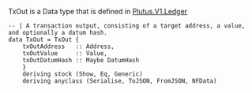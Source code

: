 
TxOut is a Data type that is defined in [Plutus.V1.Ledger](https://github.com/input-output-hk/plutus/blob/master/plutus-ledger-api/src/Plutus/V1/Ledger/Tx.hs)
```
-- | A transaction output, consisting of a target address, a value, and optionally a datum hash.
data TxOut = TxOut {
    txOutAddress   :: Address,
    txOutValue     :: Value,
    txOutDatumHash :: Maybe DatumHash
    }
    deriving stock (Show, Eq, Generic)
    deriving anyclass (Serialise, ToJSON, FromJSON, NFData)
```
